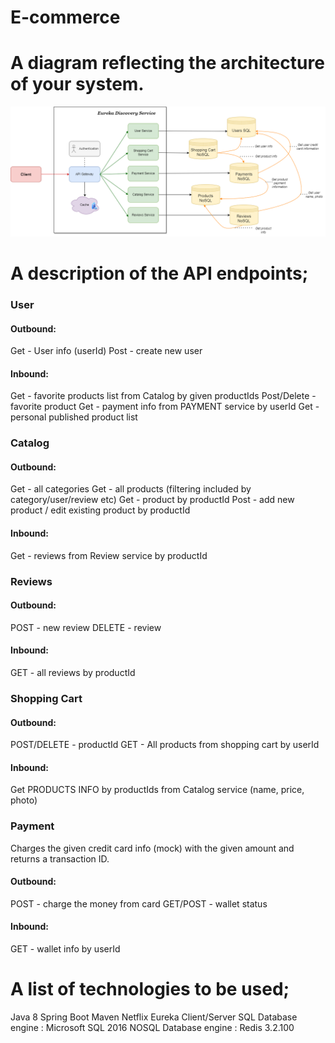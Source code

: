 # E-commerce

# A diagram reflecting the architecture of your system.
![Alt Text](https://github.com/MargaretaGalaju/E-Commerce-Service/blob/main/docs/images/architectureDiagramLab2.png)

# A description of the API endpoints;
	
### User

#### Outbound:
Get - User info (userId)
Post - create new user 

#### Inbound:
Get - favorite products list from Catalog by given productIds
Post/Delete - favorite product
Get - payment info from PAYMENT service by userId
Get - personal published product list

### Catalog

#### Outbound:
Get - all categories
Get - all products (filtering included by category/user/review etc)
Get - product by productId
Post - add new product / edit existing product by productId

#### Inbound:
Get - reviews from Review service by productId

### Reviews 

#### Outbound:
POST - new review
DELETE - review 
 
#### Inbound:
GET - all reviews by productId

### Shopping Cart

#### Outbound:
POST/DELETE - productId
GET - All products from shopping cart by userId

#### Inbound:
Get PRODUCTS INFO by productIds from Catalog service (name, price, photo)

### Payment

Charges the given credit card info (mock) with the given amount and returns a transaction ID.

#### Outbound:
POST - charge the money from card
GET/POST - wallet status

#### Inbound:
GET - wallet info by userId

# A list of technologies to be used;
Java 8
Spring Boot 
Maven
Netflix Eureka Client/Server
SQL Database engine : Microsoft SQL 2016
NOSQL Database engine : Redis 3.2.100
